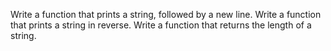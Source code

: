 Write a function that prints a string, followed by a new line.
Write a function that prints a string in reverse.
Write a function that returns the length of a string.
